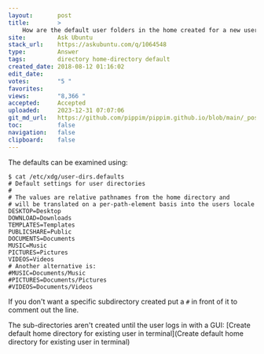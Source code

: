 ```yaml
---
layout:       post
title:        >
    How are the default user folders in the home created for a new user?
site:         Ask Ubuntu
stack_url:    https://askubuntu.com/q/1064548
type:         Answer
tags:         directory home-directory default
created_date: 2018-08-12 01:16:02
edit_date:    
votes:        "5 "
favorites:    
views:        "8,366 "
accepted:     Accepted
uploaded:     2023-12-31 07:07:06
git_md_url:   https://github.com/pippim/pippim.github.io/blob/main/_posts/2018/2018-08-12-How-are-the-default-user-folders-in-the-home-created-for-a-new-user_.md
toc:          false
navigation:   false
clipboard:    false
---
```


The defaults can be examined using:

``` 
$ cat /etc/xdg/user-dirs.defaults
# Default settings for user directories
#
# The values are relative pathnames from the home directory and
# will be translated on a per-path-element basis into the users locale
DESKTOP=Desktop
DOWNLOAD=Downloads
TEMPLATES=Templates
PUBLICSHARE=Public
DOCUMENTS=Documents
MUSIC=Music
PICTURES=Pictures
VIDEOS=Videos
# Another alternative is:
#MUSIC=Documents/Music
#PICTURES=Documents/Pictures
#VIDEOS=Documents/Videos
```

If you don't want a specific subdirectory created put a `#` in front of it to comment out the line.

The sub-directories aren't created until the user logs in with a GUI: [Create default home directory for existing user in terminal](Create default home directory for existing user in terminal)
